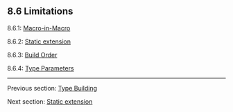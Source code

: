 ## 8.6 Limitations

8.6.1: [Macro-in-Macro](8.6.1-Macro-in-Macro.md)

8.6.2: [Static extension](8.6.2-Static_extension.md)

8.6.3: [Build Order](8.6.3-Build_Order.md)

8.6.4: [Type Parameters](8.6.4-Type_Parameters.md)

---

Previous section: [Type Building](8.5-Type_Building.md)

Next section: [Static extension](8.6.2-Static_extension.md)